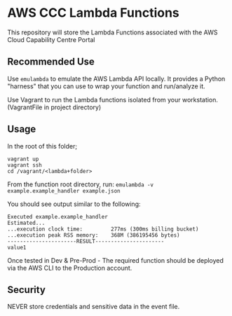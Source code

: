# AWS CCC Lambda Functions

This repository will store the Lambda Functions associated with the AWS Cloud Capability Centre Portal

## Recommended Use

Use `emulambda` to emulate the AWS Lambda API locally. It provides a Python "harness" that you can use to wrap your
function and run/analyze it.

Use Vagrant to run the Lambda functions isolated from your workstation. (VagrantFile in project directory)

## Usage

In the root of this folder;

```
vagrant up
vagrant ssh
cd /vagrant/<lambda+folder>
```

From the function root directory, run:
`emulambda -v example.example_handler example.json`


You should see output similar to the following:
```
Executed example.example_handler
Estimated...
...execution clock time:		 277ms (300ms billing bucket)
...execution peak RSS memory:	 368M (386195456 bytes)
----------------------RESULT----------------------
value1
```

Once tested in Dev & Pre-Prod - The required function should be deployed via the AWS CLI to the Production account.

## Security

NEVER store credentials and sensitive data in the event file.